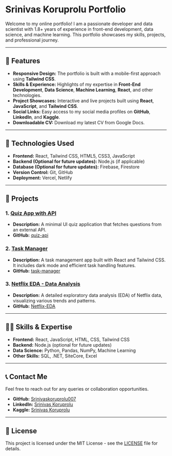 # Srinivas Koruprolu Portfolio

Welcome to my online portfolio! I am a passionate developer and data scientist with 1.8+ years of experience in front-end development, data science, and machine learning. This portfolio showcases my skills, projects, and professional journey.

---

## 🚀 Features

- **Responsive Design:** The portfolio is built with a mobile-first approach using **Tailwind CSS**.
- **Skills & Experience:** Highlights of my expertise in **Front-End Development**, **Data Science**, **Machine Learning**, **React**, and other technologies.
- **Project Showcases:** Interactive and live projects built using **React**, **JavaScript**, and **Tailwind CSS**.
- **Social Links:** Easy access to my social media profiles on **GitHub**, **LinkedIn**, and **Kaggle**.
- **Downloadable CV:** Download my latest CV from Google Docs.

---

## 🔧 Technologies Used

- **Frontend:** React, Tailwind CSS, HTML5, CSS3, JavaScript
- **Backend (Optional for future updates):** Node.js (if applicable)
- **Database (Optional for future updates):** Firebase, Firestore
- **Version Control:** Git, GitHub
- **Deployment:** Vercel, Netlify

---

## 📂 Projects

### 1. [Quiz App with API](https://quiz-api-five-blush.vercel.app/)
- **Description:** A minimal UI quiz application that fetches questions from an external API.
- **GitHub:** [quiz-api](https://github.com/Srinivaskoruprolu007/quiz-api)
  
### 2. [Task Manager](https://task-manager-kappa-eight.vercel.app/)
- **Description:** A task management app built with React and Tailwind CSS. It includes dark mode and efficient task handling features.
- **GitHub:** [task-manager](https://github.com/Srinivaskoruprolu007/task-manager)

### 3. [Netflix EDA - Data Analysis](https://github.com/Srinivaskoruprolu007/Netflix-EDA/blob/master/Netflix_Detailed.ipynb)
- **Description:** A detailed exploratory data analysis (EDA) of Netflix data, visualizing various trends and patterns.
- **GitHub:** [Netflix-EDA](https://github.com/Srinivaskoruprolu007/Netflix-EDA)

---

## 👨‍💻 Skills & Expertise

- **Frontend:** React, JavaScript, HTML, CSS, Tailwind CSS
- **Backend:** Node.js (optional for future updates)
- **Data Science:** Python, Pandas, NumPy, Machine Learning
- **Other Skills:** SQL, .NET, SiteCore, Excel

---

## 📞 Contact Me

Feel free to reach out for any queries or collaboration opportunities.

- **GitHub:** [Srinivaskoruprolu007](https://github.com/Srinivaskoruprolu007)
- **LinkedIn:** [Srinivas Koruprolu](https://www.linkedin.com/in/srinivas-koruprolu/)
- **Kaggle:** [Srinivas Koruprolu](https://www.kaggle.com/srinivaskoruprolu)

---

## 📝 License

This project is licensed under the MIT License - see the [LICENSE](LICENSE) file for details.
